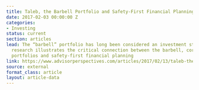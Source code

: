 ```yaml
---
title: Taleb, the Barbell Portfolio and Safety-First Financial Planning
date: 2017-02-03 00:00:00 Z
categories:
- Investing
status: current
section: articles
lead: The “barbell” portfolio has long been considered an investment strategy.  Recent
  research illustrates the critical connection between the barbell, core-satellite
  portfolios and safety-first financial planning
link: https://www.advisorperspectives.com/articles/2017/02/13/taleb-the-barbell-portfolio-and-safety-first-financial-planning
source: external
format_class: article
layout: article-data
---
```


